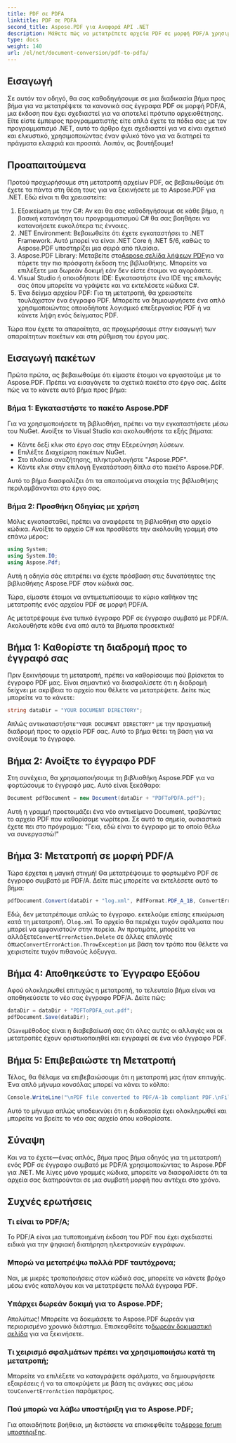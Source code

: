 ```yaml
---
title: PDF σε PDFA
linktitle: PDF σε PDFA
second_title: Aspose.PDF για Αναφορά API .NET
description: Μάθετε πώς να μετατρέπετε αρχεία PDF σε μορφή PDF/A χρησιμοποιώντας το Aspose.PDF για .NET με αυτό το βήμα προς βήμα σεμινάριο.
type: docs
weight: 140
url: /el/net/document-conversion/pdf-to-pdfa/
---
```

## Εισαγωγή

Σε αυτόν τον οδηγό, θα σας καθοδηγήσουμε σε μια διαδικασία βήμα προς βήμα για να μετατρέψετε τα κανονικά σας έγγραφα PDF σε μορφή PDF/A, μια έκδοση που έχει σχεδιαστεί για να αποτελεί πρότυπο αρχειοθέτησης. Είτε είστε έμπειρος προγραμματιστής είτε απλά έχετε τα πόδια σας με τον προγραμματισμό .NET, αυτό το άρθρο έχει σχεδιαστεί για να είναι σχετικό και ελκυστικό, χρησιμοποιώντας έναν φιλικό τόνο για να διατηρεί τα πράγματα ελαφριά και προσιτά. Λοιπόν, ας βουτήξουμε!

## Προαπαιτούμενα

Προτού προχωρήσουμε στη μετατροπή αρχείων PDF, ας βεβαιωθούμε ότι έχετε τα πάντα στη θέση τους για να ξεκινήσετε με το Aspose.PDF για .NET. Εδώ είναι τι θα χρειαστείτε:

1. Εξοικείωση με την C#: Αν και θα σας καθοδηγήσουμε σε κάθε βήμα, η βασική κατανόηση του προγραμματισμού C# θα σας βοηθήσει να κατανοήσετε ευκολότερα τις έννοιες.
2. .NET Environment: Βεβαιωθείτε ότι έχετε εγκαταστήσει το .NET Framework. Αυτό μπορεί να είναι .NET Core ή .NET 5/6, καθώς το Aspose.PDF υποστηρίζει μια σειρά από πλαίσια.
3.  Aspose.PDF Library: Μεταβείτε στο[Aspose σελίδα λήψεων PDF](https://releases.aspose.com/pdf/net)για να πάρετε την πιο πρόσφατη έκδοση της βιβλιοθήκης. Μπορείτε να επιλέξετε μια δωρεάν δοκιμή εάν δεν είστε έτοιμοι να αγοράσετε.
4. Visual Studio ή οποιοδήποτε IDE: Εγκαταστήστε ένα IDE της επιλογής σας όπου μπορείτε να γράψετε και να εκτελέσετε κώδικα C#.
5. Ένα δείγμα αρχείου PDF: Για τη μετατροπή, θα χρειαστείτε τουλάχιστον ένα έγγραφο PDF. Μπορείτε να δημιουργήσετε ένα απλό χρησιμοποιώντας οποιοδήποτε λογισμικό επεξεργασίας PDF ή να κάνετε λήψη ενός δείγματος PDF.

Τώρα που έχετε τα απαραίτητα, ας προχωρήσουμε στην εισαγωγή των απαραίτητων πακέτων και στη ρύθμιση του έργου μας.

## Εισαγωγή πακέτων

Πρώτα πρώτα, ας βεβαιωθούμε ότι είμαστε έτοιμοι να εργαστούμε με το Aspose.PDF. Πρέπει να εισαγάγετε τα σχετικά πακέτα στο έργο σας. Δείτε πώς να το κάνετε αυτό βήμα προς βήμα:

### Βήμα 1: Εγκαταστήστε το πακέτο Aspose.PDF

Για να χρησιμοποιήσετε τη βιβλιοθήκη, πρέπει να την εγκαταστήσετε μέσω του NuGet. Ανοίξτε το Visual Studio και ακολουθήστε τα εξής βήματα:

- Κάντε δεξί κλικ στο έργο σας στην Εξερεύνηση λύσεων.
- Επιλέξτε Διαχείριση πακέτων NuGet.
- Στο πλαίσιο αναζήτησης, πληκτρολογήστε "Aspose.PDF".
- Κάντε κλικ στην επιλογή Εγκατάσταση δίπλα στο πακέτο Aspose.PDF.

Αυτό το βήμα διασφαλίζει ότι τα απαιτούμενα στοιχεία της βιβλιοθήκης περιλαμβάνονται στο έργο σας.

### Βήμα 2: Προσθήκη Οδηγίας με χρήση

Μόλις εγκατασταθεί, πρέπει να αναφέρετε τη βιβλιοθήκη στο αρχείο κώδικα. Ανοίξτε το αρχείο C# και προσθέστε την ακόλουθη γραμμή στο επάνω μέρος:

```csharp
using System;
using System.IO;
using Aspose.Pdf;
```

Αυτή η οδηγία σάς επιτρέπει να έχετε πρόσβαση στις δυνατότητες της βιβλιοθήκης Aspose.PDF στον κώδικά σας.

Τώρα, είμαστε έτοιμοι να αντιμετωπίσουμε το κύριο καθήκον της μετατροπής ενός αρχείου PDF σε μορφή PDF/A.

Ας μετατρέψουμε ένα τυπικό έγγραφο PDF σε έγγραφο συμβατό με PDF/A. Ακολουθήστε κάθε ένα από αυτά τα βήματα προσεκτικά!

## Βήμα 1: Καθορίστε τη διαδρομή προς το έγγραφό σας

Πριν ξεκινήσουμε τη μετατροπή, πρέπει να καθορίσουμε πού βρίσκεται το έγγραφο PDF μας. Είναι σημαντικό να διασφαλίσετε ότι η διαδρομή δείχνει με ακρίβεια το αρχείο που θέλετε να μετατρέψετε. Δείτε πώς μπορείτε να το κάνετε:

```csharp
string dataDir = "YOUR DOCUMENT DIRECTORY";
```

 Απλώς αντικαταστήστε`"YOUR DOCUMENT DIRECTORY"` με την πραγματική διαδρομή προς το αρχείο PDF σας. Αυτό το βήμα θέτει τη βάση για να ανοίξουμε το έγγραφο.

## Βήμα 2: Ανοίξτε το έγγραφο PDF

Στη συνέχεια, θα χρησιμοποιήσουμε τη βιβλιοθήκη Aspose.PDF για να φορτώσουμε το έγγραφό μας. Αυτό είναι ξεκάθαρο:

```csharp
Document pdfDocument = new Document(dataDir + "PDFToPDFA.pdf");
```

Αυτή η γραμμή προετοιμάζει ένα νέο αντικείμενο Document, τραβώντας το αρχείο PDF που καθορίσαμε νωρίτερα. Σε αυτό το σημείο, ουσιαστικά έχετε πει στο πρόγραμμα: "Γεια, εδώ είναι το έγγραφο με το οποίο θέλω να συνεργαστώ!"

## Βήμα 3: Μετατροπή σε μορφή PDF/A

Τώρα έρχεται η μαγική στιγμή! Θα μετατρέψουμε το φορτωμένο PDF σε έγγραφο συμβατό με PDF/A. Δείτε πώς μπορείτε να εκτελέσετε αυτό το βήμα:

```csharp
pdfDocument.Convert(dataDir + "log.xml", PdfFormat.PDF_A_1B, ConvertErrorAction.Delete);
```

 Εδώ, δεν μετατρέπουμε απλώς το έγγραφο. εκτελούμε επίσης επικύρωση κατά τη μετατροπή. Ο`log.xml` Το αρχείο θα περιέχει τυχόν σφάλματα που μπορεί να εμφανιστούν στην πορεία. Αν προτιμάτε, μπορείτε να αλλάξετε`ConvertErrorAction.Delete` σε άλλες επιλογές όπως`ConvertErrorAction.ThrowException` με βάση τον τρόπο που θέλετε να χειριστείτε τυχόν πιθανούς λόξυγγα.

## Βήμα 4: Αποθηκεύστε το Έγγραφο Εξόδου

Αφού ολοκληρωθεί επιτυχώς η μετατροπή, το τελευταίο βήμα είναι να αποθηκεύσετε το νέο σας έγγραφο PDF/A. Δείτε πώς:

```csharp
dataDir = dataDir + "PDFToPDFA_out.pdf";
pdfDocument.Save(dataDir);
```

 Ο`Save`μέθοδος είναι η διαβεβαίωσή σας ότι όλες αυτές οι αλλαγές και οι μετατροπές έχουν οριστικοποιηθεί και εγγραφεί σε ένα νέο έγγραφο PDF.

## Βήμα 5: Επιβεβαιώστε τη Μετατροπή

Τέλος, θα θέλαμε να επιβεβαιώσουμε ότι η μετατροπή μας ήταν επιτυχής. Ένα απλό μήνυμα κονσόλας μπορεί να κάνει το κόλπο:

```csharp
Console.WriteLine("\nPDF file converted to PDF/A-1b compliant PDF.\nFile saved at " + dataDir);
```

Αυτό το μήνυμα απλώς υποδεικνύει ότι η διαδικασία έχει ολοκληρωθεί και μπορείτε να βρείτε το νέο σας αρχείο όπου καθορίσατε.

## Σύναψη

Και να το έχετε—ένας απλός, βήμα προς βήμα οδηγός για τη μετατροπή ενός PDF σε έγγραφο συμβατό με PDF/A χρησιμοποιώντας το Aspose.PDF για .NET. Με λίγες μόνο γραμμές κώδικα, μπορείτε να διασφαλίσετε ότι τα αρχεία σας διατηρούνται σε μια συμβατή μορφή που αντέχει στο χρόνο.


## Συχνές ερωτήσεις

### Τι είναι το PDF/A;
Το PDF/A είναι μια τυποποιημένη έκδοση του PDF που έχει σχεδιαστεί ειδικά για την ψηφιακή διατήρηση ηλεκτρονικών εγγράφων.

### Μπορώ να μετατρέψω πολλά PDF ταυτόχρονα;
Ναι, με μικρές τροποποιήσεις στον κώδικά σας, μπορείτε να κάνετε βρόχο μέσω ενός καταλόγου και να μετατρέψετε πολλά έγγραφα PDF.

### Υπάρχει δωρεάν δοκιμή για το Aspose.PDF;
Απολύτως! Μπορείτε να δοκιμάσετε το Aspose.PDF δωρεάν για περιορισμένο χρονικό διάστημα. Επισκεφθείτε το[δωρεάν δοκιμαστική σελίδα](https://releases.aspose.com/) για να ξεκινήσετε.

### Τι χειρισμό σφαλμάτων πρέπει να χρησιμοποιήσω κατά τη μετατροπή;
 Μπορείτε να επιλέξετε να καταγράψετε σφάλματα, να δημιουργήσετε εξαιρέσεις ή να τα αποκρύψετε με βάση τις ανάγκες σας μέσω του`ConvertErrorAction` παράμετρος.

### Πού μπορώ να λάβω υποστήριξη για το Aspose.PDF;
 Για οποιαδήποτε βοήθεια, μη διστάσετε να επισκεφθείτε το[Aspose forum υποστήριξης](https://forum.aspose.com/c/pdf/10).
